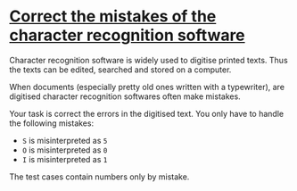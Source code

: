 # [Correct the mistakes of the character recognition software](https://www.codewars.com/kata/correct-the-mistakes-of-the-character-recognition-software "https://www.codewars.com/kata/577bd026df78c19bca0002c0")

Character recognition software is widely used to digitise printed texts. Thus the texts can be edited, searched and stored on a computer.

When documents (especially pretty old ones written with a typewriter), are digitised character recognition softwares often make mistakes.

Your task is correct the errors in the digitised text. You only have to handle the following mistakes:

* `S`  is misinterpreted as `5`
* `O` is misinterpreted as `0`
* `I` is misinterpreted as `1`

The test cases contain numbers only by mistake.